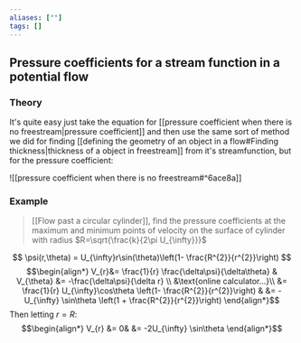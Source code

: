 ```yaml
---
aliases: [""]
tags: []
---
```


## Pressure coefficients for a stream function in a potential flow

### Theory

It's quite easy just take the equation for [[pressure coefficient when there is no freestream|pressure coefficient]] and then use the same sort of method we did for finding [[defining the geometry of an object in a flow#Finding thickness|thickness of a object in freestream]] from it's streamfunction, but for the pressure coefficient:

![[pressure coefficient when there is no freestream#^6ace8a]]

### Example

> [[Flow past a circular cylinder]], find the pressure coefficients at the maximum and minimum points of velocity on the surface of cylinder with radius $R=\sqrt{\frac{k}{2\pi U_{\infty}}}$

$$ \psi(r,\theta) = U_{\infty}r\sin(\theta)\left(1- \frac{R^{2}}{r^{2}}\right) $$
$$\begin{align*}
V_{r}&=  \frac{1}{r} \frac{\delta\psi}{\delta\theta} & V_{\theta} &= -\frac{\delta\psi}{\delta r} \\
&\text{online calculator...}\\
&= \frac{1}{r} U_{\infty}\cos\theta \left(1- \frac{R^{2}}{r^{2}}\right) & &= -U_{\infty} \sin\theta \left(1 + \frac{R^{2}}{r^{2}}\right)
\end{align*}$$
Then letting $r=R$:
$$\begin{align*}
V_{r} &= 0& &= -2U_{\infty} \sin\theta
\end{align*}$$

